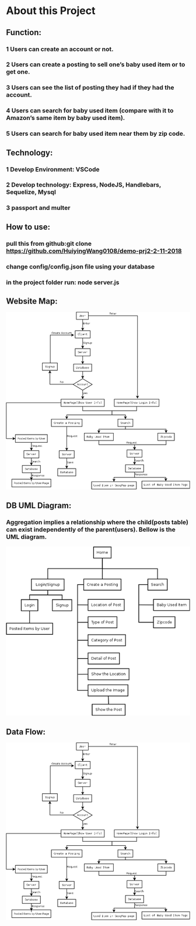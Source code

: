 # About this Project
## Function:
### 1 Users can create an account or not.
### 2 Users can create a posting to sell one’s baby used item or to get one.
### 3 Users can see the list of posting they had if they had the account.
### 4 Users can search for baby used item  (compare with it to Amazon’s same item by baby used item).
### 5 Users can search for baby used item near them by zip code.
## Technology:
### 1 Develop Environment: VSCode
### 2 Develop technology: Express, NodeJS, Handlebars, Sequelize, Mysql
### 3 passport and multer
## How to use:
### pull this from github:git clone https://github.com/HuiyingWang0108/demo-prj2-2-11-2018
### change config/config.json file using your database 
### in the project folder run: node server.js
## Website Map:

![alt text](https://github.com/HuiyingWang0108/prj2Demo/blob/master/siteFlowMap/dataFlow.png)

## DB UML Diagram: 
### Aggregation implies a relationship where the child(posts table) can exist independently of the parent(users). Bellow is the UML diagram.

![alt text](https://github.com/HuiyingWang0108/prj2Demo/blob/master/siteFlowMap/siteMap.png)

## Data Flow:

![alt text](https://github.com/HuiyingWang0108/prj2Demo/blob/master/siteFlowMap/dataFlow.png)

